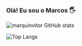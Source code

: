 ### Olá! Eu sou o Marcos 🖐

![marquinvitor GitHub stats](https://github-readme-stats.vercel.app/api?username=marquinvitor&show_icons=true&theme=dark)

![Top Langs](https://github-readme-stats.vercel.app/api/top-langs/?username=marquinvitor&hide_progress=true)
